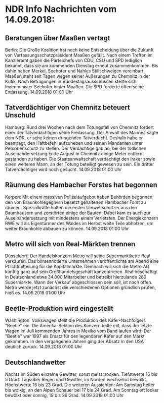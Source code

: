 # NDR Info Nachrichten vom 14.09.2018:


## Beratungen über Maaßen vertagt
Berlin: Die Große Koalition hat noch keine Entscheidung über die Zukunft von Verfassungsschutzpräsident Maaßen gefällt. Nach einem Treffen  im Kanzleramt gaben die Parteichefs von CDU, CSU und SPD lediglich bekannt, dass sie am kommenden Dienstag erneut zusammenkommen. Bis dahin haben Merkel, Seehofer und Nahles Stillschweigen vereinbart. Maaßen steht seit Tagen wegen seiner Äußerungen zu Chemnitz in der Kritik. Nach Befragungen in Bundestagsausschüssen stellte sich Innenminister Seehofer hinter Maaßen. Die SPD forderte offen seine Entlassung. 14.09.2018 01:00 Uhr 

## Tatverdächtiger von Chemnitz beteuert Unschuld
Hamburg: Rund drei Wochen nach dem Tötungsfall von Chemnitz fordert einer der Tatverdächtigen seine Freilassung. Der Anwalt des Mannes sagte dem NDR, er sehe keinen dringenden Tatverdacht. Deshalb habe er beantragt, den Haftbefehl aufzuheben und seinen Mandanten unter Personenschutz zu stellen. Der Verdächtige gab an, bei der tödlichen Auseinandersetzung Ende August in Chemnitz einige Meter entfernt gestanden zu haben. Die Staatsanwaltschaft verdächtigt den Iraker sowie einen weiteren Mann, an der Tötung beteiligt gewesen zu sein. Ein dritter Tatverdächtiger wird noch gesucht. 14.09.2018 01:00 Uhr 

## Räumung des Hambacher Forstes hat begonnen
Kerpen: Mit einem massiven Polizeiaufgebot haben Behörden begonnen, den von Braunkohlegegnern besetzt gehaltenen Hambacher Forst zu räumen. Spezialkräfte holten die ersten Umweltschützer aus den Baumhäusern und zerstörten einige der Bauten. Dabei kam es auch zur Auseinandersetzung mit mindestens einem Verletzten. Der Energiekonzern RWE will als Eigentürmer des Waldes im Herbst weite Teile abholzen, um weiter Braunkohle abbauen zu können. 14.09.2018 01:00 Uhr 

## Metro will sich von Real-Märkten trennen
Düsseldorf: Der Handelskonzern Metro will seine Supermarktkette Real verkaufen. Das börsennotierte Unternehmen veröffentlichte am Abend eine Pflichtmitteilung für die Kapitalmärkte. Demnach will sich die Metro AG künftig ganz auf sein Großhandelsgeschäft konzentrieren. Real beschäftigt in Deutschland etwa 34.000 Mitarbeiter und betreibt hierzulande 280 Supermärkte. Wann der Verkauf abgeschlossen sein soll, ist noch offen. Metro werde jetzt zunächst die verschiedenen Optionen gründlich prüfen, hieß es. 14.09.2018 01:00 Uhr 

## Beetle-Produktion wird eingestellt
Washington: Volkswagen stellt die Produktion des Käfer-Nachfolgers "Beetle" ein. Die Amerika-Sektion des Konzern teilte mit, dass der letzte Wagen im Juli kommenden Jahres in Mexiko vom Band laufen wird. Der "Beetle" war 1997 als Ersatz für den legendären Käfer auf den Markt gekommen. In den vergangenen Jahren ging der Absatz in den USA deutlich zurück. 14.09.2018 01:00 Uhr 

## Deutschlandwetter
Nachts im Süden einzelne Gewitter, sonst meist trocken. Tiefstwerte 16 bis 5 Grad. Tagsüber Regen und Gewitter, im Norden wechselnd bewölkt. Höchstwerte 16 bis 23 Grad. Die weiteren Aussichten: Am Samstag heiter bis wolkig, an den Alpen Schauer bei 17 bis 24 Grad. Am Sonntag oft locker bewölkt oder sonnig, 19 bis 26 Grad. 14.09.2018 01:00 Uhr 

